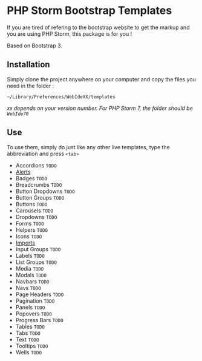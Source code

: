 PHP Storm Bootstrap Templates
=============================

If you are tired of refering to the bootstrap website to get the markup and you are using PHP Storm, this package is for you !

Based on Bootstrap 3.

## Installation

Simply clone the project anywhere on your computer and copy the files you need in the folder : 

`~/Library/Preferences/WebIdeXX/templates`

*`XX` depends on your version number.  For PHP Storm 7, the folder should be `WebIde70`*

## Use
To use them, simply do just like any other live templates, type the abbreviation and press `<tab>`

- Accordions `TODO`
- [Alerts](docs/Alerts.md)
- Badges `TODO`
- Breadcrumbs `TODO`
- Button Dropdowns `TODO`
- Button Groups `TODO`
- Buttons `TODO`
- Carousels `TODO`
- Dropdowns `TODO`
- Forms `TODO`
- Helpers `TODO`
- Icons `TODO`
- [Imports](docs/Imports.md)
- Input Groups `TODO`
- Labels `TODO`
- List Groups `TODO`
- Media `TODO`
- Modals `TODO`
- Navbars `TODO`
- Navs `TODO`
- Page Headers `TODO`
- Pagination `TODO`
- Panels `TODO`
- Popovers `TODO`
- Progress Bars `TODO`
- Tables `TODO`
- Tabs `TODO`
- Text `TODO`
- Tooltips `TODO`
- Wells `TODO`
